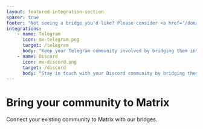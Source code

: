 ```yaml
---
layout: featured-integration-section
spacer: true
footer: "Not seeing a bridge you'd like? Please consider <a href='/donations'>donating</a> to give us funding to run it."
integrations:
    - name: Telegram
      icon: mx-telegram.png
      target: /telegram
      body: "Keep your Telegram community involved by bridging them into your Matrix room."
    - name: Discord
      icon: mx-discord.png
      target: /discord
      body: "Stay in touch with your Discord community by bridging them to Matrix."
---
```


# Bring your community to Matrix

Connect your existing community to Matrix with our bridges.

